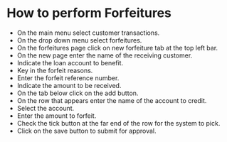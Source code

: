 # How to perform Forfeitures #
- On the main menu select customer transactions.
- On the drop down menu select forfeitures. 
- On the forfeitures page click on new forfeiture tab at the top left bar.
- On the new page enter the name of the receiving customer. 
- Indicate the loan account to benefit.
- Key in the forfeit reasons.
- Enter the forfeit reference number.
- Indicate the amount to be received.
- On the tab below click on the add button.
- On the row that appears enter the name of the account to credit.
- Select the account. 
- Enter the amount to forfeit.
- Check  the tick button at the far end of the row for the system to pick.
- Click on the save button to submit for approval.